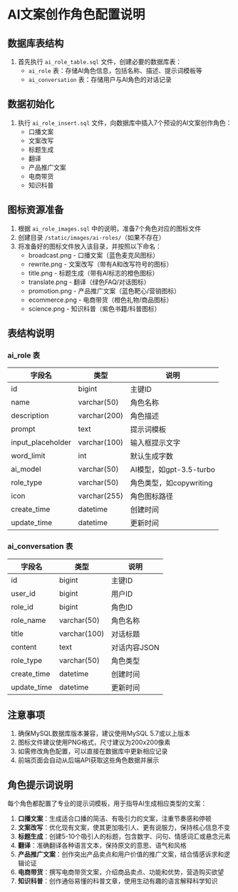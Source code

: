# AI文案创作角色配置说明

## 数据库表结构

1. 首先执行 `ai_role_table.sql` 文件，创建必要的数据库表：
   - `ai_role` 表：存储AI角色信息，包括名称、描述、提示词模板等
   - `ai_conversation` 表：存储用户与AI角色的对话记录

## 数据初始化

1. 执行 `ai_role_insert.sql` 文件，向数据库中插入7个预设的AI文案创作角色：
   - 口播文案
   - 文案改写
   - 标题生成
   - 翻译
   - 产品推广文案
   - 电商带货
   - 知识科普

## 图标资源准备

1. 根据 `ai_role_images.sql` 中的说明，准备7个角色对应的图标文件
2. 创建目录 `/static/images/ai-roles/`（如果不存在）
3. 将准备好的图标文件放入该目录，并按照以下命名：
   - broadcast.png - 口播文案（蓝色麦克风图标）
   - rewrite.png - 文案改写（带有A和改写符号的图标）
   - title.png - 标题生成（带有AI标志的橙色图标）
   - translate.png - 翻译（绿色FAQ/对话图标）
   - promotion.png - 产品推广文案（蓝色靶心/营销图标）
   - ecommerce.png - 电商带货（橙色礼物/商品图标）
   - science.png - 知识科普（紫色书籍/科普图标）

## 表结构说明

### ai_role 表

| 字段名 | 类型 | 说明 |
|--------|------|------|
| id | bigint | 主键ID |
| name | varchar(50) | 角色名称 |
| description | varchar(200) | 角色描述 |
| prompt | text | 提示词模板 |
| input_placeholder | varchar(100) | 输入框提示文字 |
| word_limit | int | 默认生成字数 |
| ai_model | varchar(50) | AI模型，如gpt-3.5-turbo |
| role_type | varchar(50) | 角色类型，如copywriting |
| icon | varchar(255) | 角色图标路径 |
| create_time | datetime | 创建时间 |
| update_time | datetime | 更新时间 |

### ai_conversation 表

| 字段名 | 类型 | 说明 |
|--------|------|------|
| id | bigint | 主键ID |
| user_id | bigint | 用户ID |
| role_id | bigint | 角色ID |
| role_name | varchar(50) | 角色名称 |
| title | varchar(100) | 对话标题 |
| content | text | 对话内容JSON |
| role_type | varchar(50) | 角色类型 |
| create_time | datetime | 创建时间 |
| update_time | datetime | 更新时间 |

## 注意事项

1. 确保MySQL数据库版本兼容，建议使用MySQL 5.7或以上版本
2. 图标文件建议使用PNG格式，尺寸建议为200x200像素
3. 如需修改角色配置，可以直接在数据库中更新相应记录
4. 前端页面会自动从后端API获取这些角色数据并展示

## 角色提示词说明

每个角色都配置了专业的提示词模板，用于指导AI生成相应类型的文案：

1. **口播文案**：生成适合口播的简洁、有吸引力的文案，注重节奏感和停顿
2. **文案改写**：优化现有文案，使其更加吸引人、更有说服力，保持核心信息不变
3. **标题生成**：创建5-10个吸引人的标题，包含数字、问句、情感词汇或悬念元素
4. **翻译**：准确翻译各种语言文本，保持原文的意思、语气和风格
5. **产品推广文案**：创作突出产品卖点和用户价值的推广文案，结合情感诉求和逻辑论证
6. **电商带货**：撰写电商带货文案，介绍商品卖点、功能和优势，营造购买欲望
7. **知识科普**：创作通俗易懂的科普文章，使用生动有趣的语言解释科学知识 